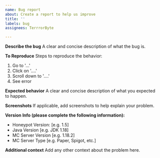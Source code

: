 ```yaml
---
name: Bug report
about: Create a report to help us improve
title: ''
labels: bug
assignees: TerrrorByte

---
```


**Describe the bug**
A clear and concise description of what the bug is.

**To Reproduce**
Steps to reproduce the behavior:
1. Go to '...'
2. Click on '....'
3. Scroll down to '....'
4. See error

**Expected behavior**
A clear and concise description of what you expected to happen.

**Screenshots**
If applicable, add screenshots to help explain your problem.

**Version Info (please complete the following information):**
 - Honeypot Version: [e.g. 1.5]
 - Java Version [e.g. JDK 1.18]
 - MC Server Version [e.g. 1.18.2]
 - MC Server Type [e.g. Paper, Spigot, etc.]

**Additional context**
Add any other context about the problem here.
